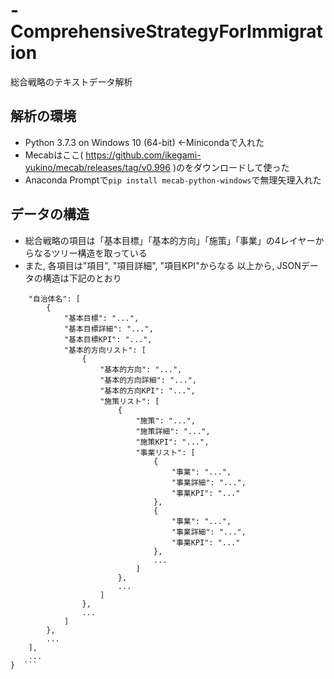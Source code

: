 # -ComprehensiveStrategyForImmigration
総合戦略のテキストデータ解析

## 解析の環境
- Python 3.7.3 on Windows 10 (64-bit) ←Minicondaで入れた
- Mecabはここ( https://github.com/ikegami-yukino/mecab/releases/tag/v0.996 )のをダウンロードして使った 
- Anaconda Promptで`pip install mecab-python-windows`で無理矢理入れた

## データの構造
- 総合戦略の項目は「基本目標」「基本的方向」「施策」「事業」の4レイヤーからなるツリー構造を取っている
- また, 各項目は"項目", "項目詳細", "項目KPI"からなる 
以上から, JSONデータの構造は下記のとおり 
  
```{  
    "自治体名": [  
        {  
            "基本目標": "...",  
            "基本目標詳細": "...",  
            "基本目標KPI": "...",  
            "基本的方向リスト": [  
                {  
                    "基本的方向": "...",  
                    "基本的方向詳細": "...",  
                    "基本的方向KPI": "...",  
                    "施策リスト": [  
                        {  
                            "施策": "...",  
                            "施策詳細": "...",  
                            "施策KPI": "...",  
                            "事業リスト": [  
                                {  
                                    "事業": "...",  
                                    "事業詳細": "...",  
                                    "事業KPI": "..."  
                                },  
                                {  
                                    "事業": "...",  
                                    "事業詳細": "...",  
                                    "事業KPI": "..."  
                                },  
                                ...  
                            ]  
                        },  
                        ...  
                    ]  
                },  
                ...  
            ]  
        },  
        ...  
    ],  
    ...  
}  ```
